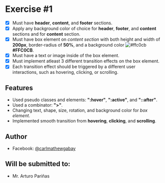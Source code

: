 # Exercise #1
- [x]  Must have **header**, **content**, and **footer** sections.
- [x]  Apply any background color of choice for **header**, **footer**, and **content** sections and  for **content** section.
- [x]  Must have box element on *content section* with both height and width of **200px**, border-radius of **50%**, and a background color ![#ffc0cb](https://via.placeholder.com/10/ffc0cb?text=+) **#FFC0CB**.
- [x]  Must have a text or image inside of the box element.
- [x]  Must implement atleast 3 different transition effects on the box element.
- [x]  Each transition effect should be triggered by a different user interactions, such as hovering, clicking, or scrolling.

## Features
- Used pseudo classes and elements: **":hover"**, **":active"**, and **"::after"**.
- Used a combinator: **">"**.
- Changing text, shape, size, rotation, and background color for *box element*.
- Implemented smooth transition from **hovering**, **clicking**, and **scrolling**.

## Author

- Facebook: [@carlmathewgabay](https://www.facebook.com/carlmathewgabay)

## Will be submitted to:

- Mr. Arturo Pariñas
